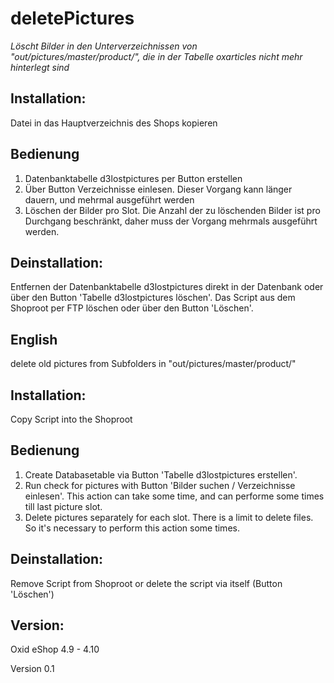 deletePictures
===

*Löscht Bilder in den Unterverzeichnissen von "out/pictures/master/product/",  die in der Tabelle oxarticles nicht mehr
hinterlegt sind*


Installation:
-------------
Datei in das Hauptverzeichnis des Shops kopieren

Bedienung
--------
1) Datenbanktabelle d3lostpictures per Button erstellen
2) Über Button Verzeichnisse einlesen. Dieser Vorgang kann länger dauern, und mehrmal ausgeführt werden
3) Löschen der Bilder pro Slot. Die Anzahl der zu löschenden Bilder ist pro Durchgang beschränkt, daher muss der Vorgang mehrmals ausgeführt werden. 


Deinstallation:
-------------
Entfernen der Datenbanktabelle d3lostpictures direkt in der Datenbank oder über den Button 'Tabelle d3lostpictures löschen'.
Das Script aus dem Shoproot per FTP löschen oder über den Button 'Löschen'. 


English
-------

delete old pictures from Subfolders in "out/pictures/master/product/"

Installation:
-------------
Copy Script into the Shoproot

Bedienung
--------
1) Create Databasetable via Button 'Tabelle d3lostpictures erstellen'.
2) Run check for pictures with Button 'Bilder suchen / Verzeichnisse einlesen'. This action can take some time, and can performe some times till last picture slot.
3) Delete pictures separately for each slot. There is a limit to delete files. So it's necessary to perform this action some times.  

Deinstallation:
-------------
Remove Script from Shoproot or delete the script via itself (Button 'Löschen') 


Version:
------------
Oxid eShop 4.9 - 4.10

Version 0.1 
 